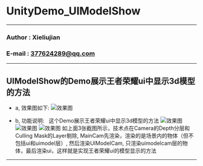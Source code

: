 # UnityDemo_UIModelShow

****
### Author : Xieliujian
### E-mail : 377624289@qq.com
****

<h2 id="Demo4">UIModelShow的Demo展示王者荣耀ui中显示3d模型的方法</h2>

* a, 效果图如下:
![效果图](https://github.com/xieliujian/UnityDemo_UIModelShow/blob/master/Snapshot/UIModelShow/UIModelShow.png)

* b, 功能说明:  
这个Demo展示王者荣耀ui中显示3d模型的方法
![效果图](https://github.com/xieliujian/UnityDemo_UIModelShow/blob/master/Snapshot/UIModelShow/MainCam.png)
![效果图](https://github.com/xieliujian/UnityDemo_UIModelShow/blob/master/Snapshot/UIModelShow/UIModelCam.png)
![效果图](https://github.com/xieliujian/UnityDemo_UIModelShow/blob/master/Snapshot/UIModelShow/UICam.png)
如上面3张截图所示，技术点在Camera的Depth分层和Culling Mask的Layer剔除, MainCam先渲染，渲染的是场景内的物体（但不包括ui和uimodel层）, 然后渲染UIModelCam, 只渲染uimodelcam层的物体，最后渲染ui，这样就是实现王者荣耀ui的模型显示的方法
****

